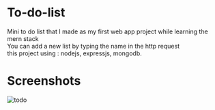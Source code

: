 # To-do-list
Mini to do list that I made as my first web app project while learning the mern stack
<br> 
You can add a new list by typing the name in the http request
<br>
this project using :
nodejs, expressjs, mongodb.

# Screenshots
![todo](https://user-images.githubusercontent.com/57573305/176672398-d32bf1fe-d239-4cf8-b45a-99900cd49180.PNG)

